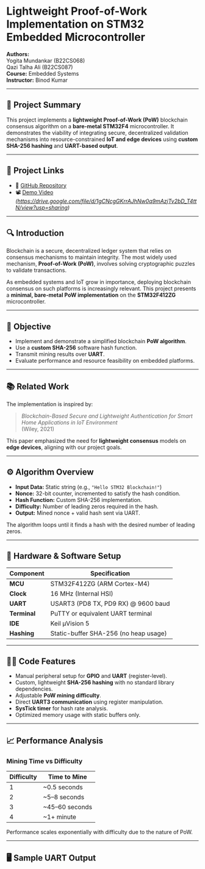 
# Lightweight Proof-of-Work Implementation on STM32 Embedded Microcontroller

**Authors:**  
Yogita Mundankar (B22CS068)  
Qazi Talha Ali (B22CS087)  
**Course:** Embedded Systems  
**Instructor:** Binod Kumar  

---

## 📌 Project Summary

This project implements a **lightweight Proof-of-Work (PoW)** blockchain consensus algorithm on a **bare-metal STM32F4** microcontroller. It demonstrates the viability of integrating secure, decentralized validation mechanisms into resource-constrained **IoT and edge devices** using **custom SHA-256 hashing** and **UART-based output**.

---

## 🔗 Project Links

- 🧠 [GitHub Repository](https://github.com/b22cs068/STM32_Blockchain_PoW-/tree/main)
- 📽️ [Demo Video](#) *(https://drive.google.com/file/d/1gCNcgGKrrAJhNw0q9mAzjTv2bD_T4ttN/view?usp=sharing)*

---

## 🔍 Introduction

Blockchain is a secure, decentralized ledger system that relies on consensus mechanisms to maintain integrity. The most widely used mechanism, **Proof-of-Work (PoW)**, involves solving cryptographic puzzles to validate transactions.

As embedded systems and IoT grow in importance, deploying blockchain consensus on such platforms is increasingly relevant. This project presents a **minimal, bare-metal PoW implementation** on the **STM32F412ZG** microcontroller.

---

## 🎯 Objective

- Implement and demonstrate a simplified blockchain **PoW algorithm**.
- Use a **custom SHA-256** software hash function.
- Transmit mining results over **UART**.
- Evaluate performance and resource feasibility on embedded platforms.

---

## 📚 Related Work

The implementation is inspired by:

> *Blockchain-Based Secure and Lightweight Authentication for Smart Home Applications in IoT Environment*  
> (Wiley, 2021)

This paper emphasized the need for **lightweight consensus** models on **edge devices**, aligning with our project goals.

---

## ⚙️ Algorithm Overview

- **Input Data:** Static string (e.g., `"Hello STM32 Blockchain!"`)
- **Nonce:** 32-bit counter, incremented to satisfy the hash condition.
- **Hash Function:** Custom SHA-256 implementation.
- **Difficulty:** Number of leading zeros required in the hash.
- **Output:** Mined nonce + valid hash sent via UART.

The algorithm loops until it finds a hash with the desired number of leading zeros.

---

## 🧰 Hardware & Software Setup

| Component        | Specification                           |
|------------------|-----------------------------------------|
| **MCU**          | STM32F412ZG (ARM Cortex-M4)             |
| **Clock**        | 16 MHz (Internal HSI)                   |
| **UART**         | USART3 (PD8 TX, PD9 RX) @ 9600 baud     |
| **Terminal**     | PuTTY or equivalent UART terminal       |
| **IDE**          | Keil µVision 5                          |
| **Hashing**      | Static-buffer SHA-256 (no heap usage)   |

---

## 🧑‍💻 Code Features

- Manual peripheral setup for **GPIO** and **UART** (register-level).
- Custom, lightweight **SHA-256 hashing** with no standard library dependencies.
- Adjustable **PoW mining difficulty**.
- Direct **UART3 communication** using register manipulation.
- **SysTick timer** for hash rate analysis.
- Optimized memory usage with static buffers only.

---

## 📈 Performance Analysis

### Mining Time vs Difficulty

| Difficulty | Time to Mine     |
|------------|------------------|
| 1          | ~0.5 seconds     |
| 2          | ~5–8 seconds     |
| 3          | ~45–60 seconds   |
| 4          | ~1+ minute       |

Performance scales exponentially with difficulty due to the nature of PoW.

---

## 🖥️ Sample UART Output

